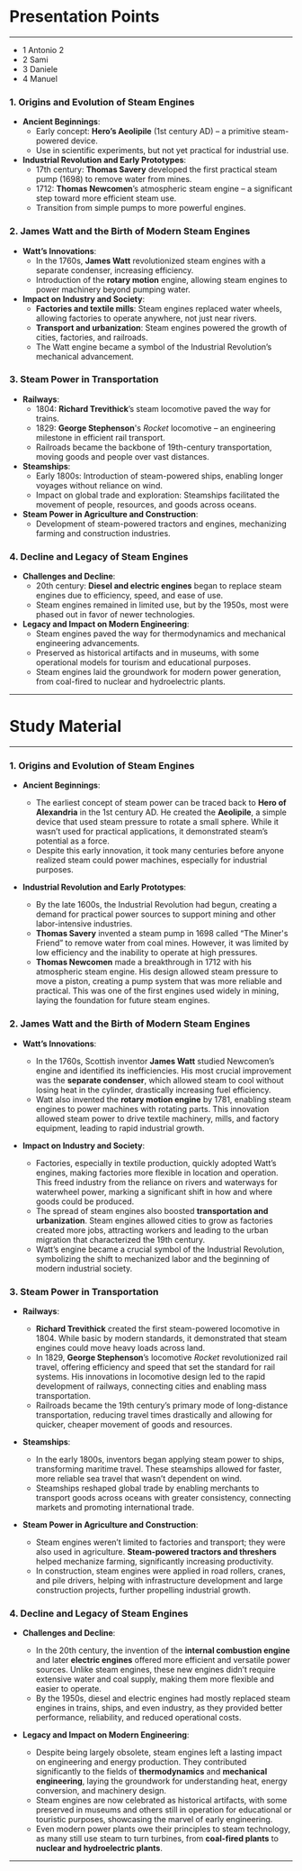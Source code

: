 # Presentation Points

---


- 1 Antonio 2
- 2 Sami
- 3 Daniele
- 4 Manuel

### **1. Origins and Evolution of Steam Engines**
   - **Ancient Beginnings**:
      - Early concept: **Hero’s Aeolipile** (1st century AD) – a primitive steam-powered device.
      - Use in scientific experiments, but not yet practical for industrial use.
   - **Industrial Revolution and Early Prototypes**:
      - 17th century: **Thomas Savery** developed the first practical steam pump (1698) to remove water from mines.
      - 1712: **Thomas Newcomen**’s atmospheric steam engine – a significant step toward more efficient steam use.
      - Transition from simple pumps to more powerful engines.

### **2. James Watt and the Birth of Modern Steam Engines**
   - **Watt’s Innovations**:
      - In the 1760s, **James Watt** revolutionized steam engines with a separate condenser, increasing efficiency.
      - Introduction of the **rotary motion** engine, allowing steam engines to power machinery beyond pumping water.
   - **Impact on Industry and Society**:
      - **Factories and textile mills**: Steam engines replaced water wheels, allowing factories to operate anywhere, not just near rivers.
      - **Transport and urbanization**: Steam engines powered the growth of cities, factories, and railroads.
      - The Watt engine became a symbol of the Industrial Revolution’s mechanical advancement.

### **3. Steam Power in Transportation**
   - **Railways**:
      - 1804: **Richard Trevithick**’s steam locomotive paved the way for trains.
      - 1829: **George Stephenson**'s *Rocket* locomotive – an engineering milestone in efficient rail transport.
      - Railroads became the backbone of 19th-century transportation, moving goods and people over vast distances.
   - **Steamships**:
      - Early 1800s: Introduction of steam-powered ships, enabling longer voyages without reliance on wind.
      - Impact on global trade and exploration: Steamships facilitated the movement of people, resources, and goods across oceans.
   - **Steam Power in Agriculture and Construction**:
      - Development of steam-powered tractors and engines, mechanizing farming and construction industries.

### **4. Decline and Legacy of Steam Engines**
   - **Challenges and Decline**:
      - 20th century: **Diesel and electric engines** began to replace steam engines due to efficiency, speed, and ease of use.
      - Steam engines remained in limited use, but by the 1950s, most were phased out in favor of newer technologies.
   - **Legacy and Impact on Modern Engineering**:
      - Steam engines paved the way for thermodynamics and mechanical engineering advancements.
      - Preserved as historical artifacts and in museums, with some operational models for tourism and educational purposes.
      - Steam engines laid the groundwork for modern power generation, from coal-fired to nuclear and hydroelectric plants.

---


# Study Material

---

### **1. Origins and Evolution of Steam Engines**
   - **Ancient Beginnings**:
      - The earliest concept of steam power can be traced back to **Hero of Alexandria** in the 1st century AD. He created the **Aeolipile**, a simple device that used steam pressure to rotate a small sphere. While it wasn’t used for practical applications, it demonstrated steam’s potential as a force.
      - Despite this early innovation, it took many centuries before anyone realized steam could power machines, especially for industrial purposes.

   - **Industrial Revolution and Early Prototypes**:
      - By the late 1600s, the Industrial Revolution had begun, creating a demand for practical power sources to support mining and other labor-intensive industries.
      - **Thomas Savery** invented a steam pump in 1698 called “The Miner's Friend” to remove water from coal mines. However, it was limited by low efficiency and the inability to operate at high pressures.
      - **Thomas Newcomen** made a breakthrough in 1712 with his atmospheric steam engine. His design allowed steam pressure to move a piston, creating a pump system that was more reliable and practical. This was one of the first engines used widely in mining, laying the foundation for future steam engines.

### **2. James Watt and the Birth of Modern Steam Engines**
   - **Watt’s Innovations**:
      - In the 1760s, Scottish inventor **James Watt** studied Newcomen’s engine and identified its inefficiencies. His most crucial improvement was the **separate condenser**, which allowed steam to cool without losing heat in the cylinder, drastically increasing fuel efficiency.
      - Watt also invented the **rotary motion engine** by 1781, enabling steam engines to power machines with rotating parts. This innovation allowed steam power to drive textile machinery, mills, and factory equipment, leading to rapid industrial growth.

   - **Impact on Industry and Society**:
      - Factories, especially in textile production, quickly adopted Watt’s engines, making factories more flexible in location and operation. This freed industry from the reliance on rivers and waterways for waterwheel power, marking a significant shift in how and where goods could be produced.
      - The spread of steam engines also boosted **transportation and urbanization**. Steam engines allowed cities to grow as factories created more jobs, attracting workers and leading to the urban migration that characterized the 19th century.
      - Watt’s engine became a crucial symbol of the Industrial Revolution, symbolizing the shift to mechanized labor and the beginning of modern industrial society.

### **3. Steam Power in Transportation**
   - **Railways**:
      - **Richard Trevithick** created the first steam-powered locomotive in 1804. While basic by modern standards, it demonstrated that steam engines could move heavy loads across land.
      - In 1829, **George Stephenson**’s locomotive *Rocket* revolutionized rail travel, offering efficiency and speed that set the standard for rail systems. His innovations in locomotive design led to the rapid development of railways, connecting cities and enabling mass transportation.
      - Railroads became the 19th century’s primary mode of long-distance transportation, reducing travel times drastically and allowing for quicker, cheaper movement of goods and resources.

   - **Steamships**:
      - In the early 1800s, inventors began applying steam power to ships, transforming maritime travel. These steamships allowed for faster, more reliable sea travel that wasn’t dependent on wind.
      - Steamships reshaped global trade by enabling merchants to transport goods across oceans with greater consistency, connecting markets and promoting international trade.
   
   - **Steam Power in Agriculture and Construction**:
      - Steam engines weren’t limited to factories and transport; they were also used in agriculture. **Steam-powered tractors and threshers** helped mechanize farming, significantly increasing productivity.
      - In construction, steam engines were applied in road rollers, cranes, and pile drivers, helping with infrastructure development and large construction projects, further propelling industrial growth.

### **4. Decline and Legacy of Steam Engines**
   - **Challenges and Decline**:
      - In the 20th century, the invention of the **internal combustion engine** and later **electric engines** offered more efficient and versatile power sources. Unlike steam engines, these new engines didn’t require extensive water and coal supply, making them more flexible and easier to operate.
      - By the 1950s, diesel and electric engines had mostly replaced steam engines in trains, ships, and even industry, as they provided better performance, reliability, and reduced operational costs.

   - **Legacy and Impact on Modern Engineering**:
      - Despite being largely obsolete, steam engines left a lasting impact on engineering and energy production. They contributed significantly to the fields of **thermodynamics** and **mechanical engineering**, laying the groundwork for understanding heat, energy conversion, and machinery design.
      - Steam engines are now celebrated as historical artifacts, with some preserved in museums and others still in operation for educational or touristic purposes, showcasing the marvel of early engineering.
      - Even modern power plants owe their principles to steam technology, as many still use steam to turn turbines, from **coal-fired plants** to **nuclear and hydroelectric plants**.

---
<!--stackedit_data:
eyJoaXN0b3J5IjpbLTEwMjc5MjE2ODMsMTQzNDA3OTc3MV19
-->